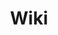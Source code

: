 ---
layout: game_page
title: Wiki
permalink: /galaterrica/wiki/
root: /galaterrica
header: /assets/image/header_galaterrica.png
---